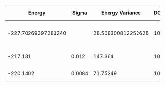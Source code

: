 | Energy              | Sigma  | Energy Variance    | DOF | Einf | Method                       | Data Repository |
|---------------------|--------|--------------------|-----|------|------------------------------|-----------------|
| -227.70269397283240 |        | 28.508300812252628 | 100 | 0    | DMRG (bond dimension = 1024) |                 |
| -217.131            | 0.012  | 147.364            | 100 | 0    | RBM (alpha = 1)              |                 |
| -220.1402           | 0.0084 | 71.75249           | 100 | 0    | Jastrow baseline             |                 |

